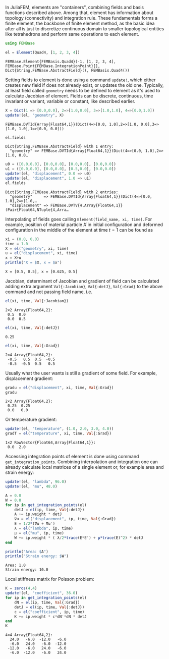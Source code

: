 
In JuliaFEM, elements are "containers", combining fields and basis functions described above. Among that, element has information about topology (connectivity) and integration rule. These fundamentals forms a finite element, the backbone of finite element method, as the basic idea after all is just to discretize continuous domain to smaller topological entities like tetrahedrons and perform same operations to each element.


```julia
using FEMBase
```


```julia
el = Element(Quad4, [1, 2, 3, 4])
```




    FEMBase.Element{FEMBasis.Quad4}(-1, [1, 2, 3, 4], FEMBase.Point{FEMBase.IntegrationPoint}[], Dict{String,FEMBase.AbstractField}(), FEMBasis.Quad4())



Setting fields to element is done using a command `update!`, which either creates new field if does not already exist, or updates the old one. Typically, at least field called `geometry` needs to be defined to element as it's used to calculate Jacobian of element. Fields can be discrete, continuous, time invariant or variant, variable or constant, like described earlier.


```julia
X = Dict(1 => [0.0,0.0], 2=>[1.0,0.0], 3=>[1.0,1.0], 4=>[0.0,1.0])
update!(el, "geometry", X)
```




    FEMBase.DVTId{Array{Float64,1}}(Dict(4=>[0.0, 1.0],2=>[1.0, 0.0],3=>[1.0, 1.0],1=>[0.0, 0.0]))




```julia
el.fields
```




    Dict{String,FEMBase.AbstractField} with 1 entry:
      "geometry" => FEMBase.DVTId{Array{Float64,1}}(Dict(4=>[0.0, 1.0],2=>[1.0, 0.0…




```julia
u0 = ([0.0,0.0], [0.0,0.0], [0.0,0.0], [0.0,0.0])
u1 = ([0.0,0.0], [0.0,0.0], [0.5,0.0], [0.0,0.0])
update!(el, "displacement", 0.0 => u0)
update!(el, "displacement", 1.0 => u1)
el.fields
```




    Dict{String,FEMBase.AbstractField} with 2 entries:
      "geometry"     => FEMBase.DVTId{Array{Float64,1}}(Dict(4=>[0.0, 1.0],2=>[1.0,…
      "displacement" => FEMBase.DVTV{4,Array{Float64,1}}(Pair{Float64,NTuple{4,Arra…



Interpolating of fields goes calling `Element(field_name, xi, time)`. For example, position of material particle $X$ in initial configuration and deformed configuration in the middle of the element at time $t=1$ can be found as


```julia
xi = (0.0, 0.0)
time = 1.0
X = el("geometry", xi, time)
u = el("displacement", xi, time)
x = X+u
println("X = $X, x = $x")
```

    X = [0.5, 0.5], x = [0.625, 0.5]
    

Jacobian, determinant of Jacobian and gradient of field can be calculated adding extra argument `Val{:Jacobian}`, `Val{:detJ}`, `Val{:Grad}` to the above command and not passing field name, i.e.


```julia
el(xi, time, Val{:Jacobian})
```




    2×2 Array{Float64,2}:
     0.5  0.0
     0.0  0.5




```julia
el(xi, time, Val{:detJ})
```




    0.25




```julia
el(xi, time, Val{:Grad})
```




    2×4 Array{Float64,2}:
     -0.5   0.5  0.5  -0.5
     -0.5  -0.5  0.5   0.5



Usually what the user wants is still a gradient of some field. For example, displacement gradient:


```julia
gradu = el("displacement", xi, time, Val{:Grad})
gradu
```




    2×2 Array{Float64,2}:
     0.25  0.25
     0.0   0.0 



Or temperature gradient:


```julia
update!(el, "temperature", (1.0, 2.0, 3.0, 4.0))
gradT = el("temperature", xi, time, Val{:Grad})
```




    1×2 RowVector{Float64,Array{Float64,1}}:
     0.0  2.0



Accessing integration points of element is done using command `get_integration_points`. Combining interpolation and integration one can already calculate local matrices of a single element or, for example area and strain energy:


```julia
update!(el, "lambda", 96.0)
update!(el, "mu", 48.0)

A = 0.0
W = 0.0
for ip in get_integration_points(el)
    detJ = el(ip, time, Val{:detJ})
    A += ip.weight * detJ
    ∇u = el("displacement", ip, time, Val{:Grad})
    E = 1/2*(∇u + ∇u')
    λ = el("lambda", ip, time)
    μ = el("mu", ip, time)
    W += ip.weight * ( λ/2*trace(E*E') + μ*trace(E)^2) * detJ
end

println("Area: $A")
println("Strain energy: $W")
```

    Area: 1.0
    Strain energy: 10.0
    

Local stiffness matrix for Poisson problem:


```julia
K = zeros(4,4)
update!(el, "coefficient", 36.0)
for ip in get_integration_points(el)
    dN = el(ip, time, Val{:Grad})
    detJ = el(ip, time, Val{:detJ})
    c = el("coefficient", ip, time)
    K += ip.weight * c*dN'*dN * detJ
end
K
```




    4×4 Array{Float64,2}:
      24.0   -6.0  -12.0   -6.0
      -6.0   24.0   -6.0  -12.0
     -12.0   -6.0   24.0   -6.0
      -6.0  -12.0   -6.0   24.0


